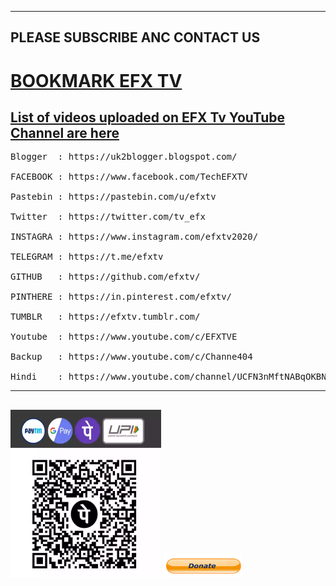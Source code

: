 --------------------------------
PLEASE SUBSCRIBE ANC CONTACT US
--------------------------------
 
   <h1><a href="https://github.com/efxtv/EFX-Tv-Bookmarks" target="_blank">BOOKMARK EFX TV</a></h1>
<h2><a href="https://listofcommands.blogspot.com/2022/07/list-of-all-youtube-videos-by-efx-tv.html" target="_blank">List of videos uploaded on EFX Tv YouTube Channel are here</a></h2>

<pre>Blogger  : https://uk2blogger.blogspot.com/

FACEBOOK : https://www.facebook.com/TechEFXTV

Pastebin : https://pastebin.com/u/efxtv

Twitter  : https://twitter.com/tv_efx

INSTAGRA : https://www.instagram.com/efxtv2020/

TELEGRAM : https://t.me/efxtv

GITHUB   : https://github.com/efxtv/

PINTHERE : https://in.pinterest.com/efxtv/

TUMBLR   : https://efxtv.tumblr.com/

Youtube  : https://www.youtube.com/c/EFXTVE

Backup   : https://www.youtube.com/c/Channe404

Hindi    : https://www.youtube.com/channel/UCFN3nMftNABqOKBNRPeBXYA</pre>

---------------------------------------
<a href="#"><img src="https://raw.githubusercontent.com/efxtv/efxtv/master/assets/3eeb7756-68ca-41b6-86aa-00a4c575bed9.png.webp" alt="Phonepay" width="241" height="269"></a>
<a href="https://paypal.me/efxtv"><img src="https://raw.githubusercontent.com/efxtv/efxtv/master/assets/donate-efx-tv.png" alt="Paypal" width="125" height="40"></a>
---------------------------------------
